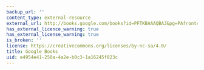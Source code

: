 ```yaml
---
backup_url: ''
content_type: external-resource
external_url: http://books.google.com/books?id=PFTKBAAAQBAJ&pg=PAfrontcover
has_external_licence_warning: true
has_external_license_warning: true
is_broken: ''
license: https://creativecommons.org/licenses/by-nc-sa/4.0/
title: Google Books
uid: e4954e41-250a-4a2e-b0c3-1a16245f823c
---
```

